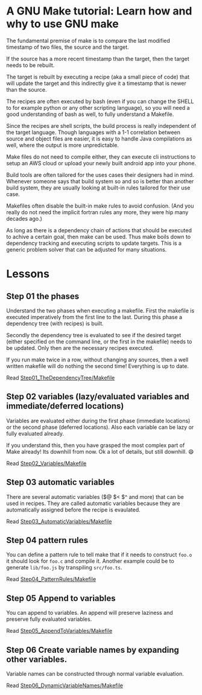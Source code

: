 # A GNU Make tutorial: Learn how and why to use GNU make

The fundamental premise of make is to compare the last modified
timestamp of two files, the source and the target.

If the source has a more recent timestamp than the target, then the
target needs to be rebuilt.

The target is rebuilt by executing a recipe (aka a small piece of
code) that will update the target and this indirectly give it a
timestamp that is newer than the source.

The recipes are often executed by bash (even if you can change the
SHELL to for example python or any other scripting language), so you
will need a good understanding of bash as well, to fully understand a
Makefile.

Since the recipes are shell scripts, the build process is really
independent of the target language. Though languages with a 1-1
correlation between source and object files are easier, it is easy to
handle Java compilations as well, where the output is more
unpredictable.

Make files do not need to compile either, they can execute cli
instructions to setup an AWS cloud or upload your newly built android
app into your phone.

Build tools are often tailored for the uses cases their designers had
in mind.  Whenever someone says that build system so and so is better
than another build system, they are usually looking at built-in rules
tailored for their use case.

Makefiles often disable the built-in make rules to avoid confusion.
(And you really do not need the implicit fortran rules any more, they were
hip many decades ago.)

As long as there is a dependency chain of actions that should be
executed to achive a certain goal, then make can be used.  Thus make
boils down to dependency tracking and executing scripts to update
targets.  This is a generic problem solver that can be adjusted for
many situations.

# Lessons

## Step 01 the phases

Understand the two phases when executing a makefile.
First the makefile is executed imperatively from the first line to the last.
During this phase a dependency tree (with recipes) is built.

Secondly the dependency tree is evaluated to see if the desired target
(either specified on the command line, or the first in the makefile)
needs to be updated. Only then are the necessary recipes executed.

If you run make twice in a row, without changing any sources, then
a well written makefile will do nothing the second time! Everything is
up to date.

Read [Step01_TheDependencyTree/Makefile](Step01_TheDependencyTree/Makefile)

## Step 02 variables (lazy/evaluated variables and immediate/deferred locations)

Variables are evaluated either during the first phase (immediate
locations) or the second phase (deferred locations).  Also each
variable can be lazy or fully evaluated already.

If you understand this, then you have grasped the most complex part of
Make already! Its downhill from now. Ok a lot of details, but still downhill. :smile:

Read [Step02_Variables/Makefile](Step02_Variables/Makefile)

## Step 03 automatic variables

There are several automatic variables ($@ $< $^ and more) that can be
used in recipes. They are called automatic variables because they are
automatically assigned before the recipe is evaulated.

Read [Step03_AutomaticVariables/Makefile](Step03_AutomaticVariables/Makefile)

## Step 04 pattern rules

You can define a pattern rule to tell make that if it needs to construct
`foo.o` it should look for `foo.c` and compile it. Another example could be
to generate `lib/foo.js` by transpiling `src/foo.ts`.

Read [Step04_PatternRules/Makefile](Step04_PatternRules/Makefile)

## Step 05 Append to variables

You can append to variables. An append will preserve laziness and
preserve fully evaluated variables.

Read [Step05_AppendToVariables/Makefile](Step05_AppendToVariables/Makefile)

## Step 06 Create variable names by expanding other variables.

Variable names can be constructed through normal variable evaluation.

Read [Step06_DynamicVariableNames/Makefile](Step06_DynamicVariableNames/Makefile)
